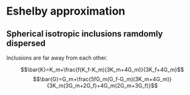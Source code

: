 # Eshelby approximation

## Spherical isotropic inclusions ramdomly dispersed

Inclusions are far away from each other.

$$\bar{K}=K_m+\frac{f(K_f-K_m)(3K_m+4G_m)}{3K_f+4G_m}$$
$$\bar{G}=G_m+\frac{5fG_m(G_f-G_m)(3K_m+4G_m)}{3K_m(3G_m+2G_f)+4G_m(2G_m+3G_f)}$$